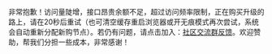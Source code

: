非常抱歉！访问量陡增，接口昂贵余额不足，超过访问频率限制，正在购买升级的路上，请在20秒后重试（也可清空缓存重启浏览器或开无痕模式再次尝试，系统会自动重新分配新购节点）。若仍有问题，请点击加入：[社区交流群反馈](http://qq.aitianhu.xyz)。欢迎赞助，帮我们分担一些成本，非常感谢！
